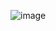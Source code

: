 ![image](https://github.com/soula6una/soula6una/assets/148835578/d6273233-94f9-44b4-b0ef-a9c68bc97de1)
